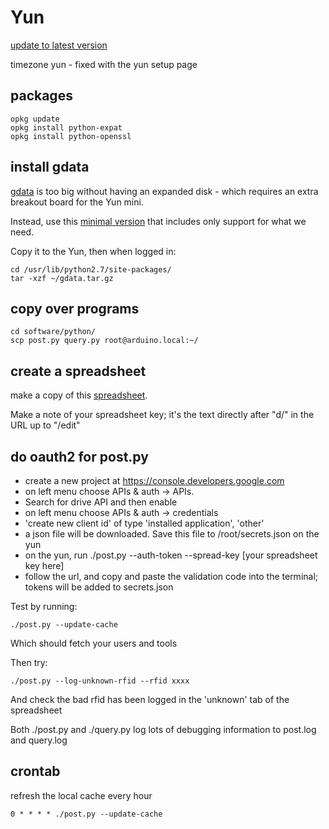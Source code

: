 # Yun

[update to latest version](http://www.arduino.cc/en/Tutorial/YunSysupgrade)

timezone yun - fixed with the yun setup page

## packages

    opkg update
    opkg install python-expat
    opkg install python-openssl

## install gdata

[gdata](https://pypi.python.org/pypi/gdata) is too big without having an
expanded disk - which requires an extra breakout board for the Yun mini.

Instead, use this [minimal version](gdata.tar.gz) that includes only support for
what we need.

Copy it to the Yun, then when logged in:

    cd /usr/lib/python2.7/site-packages/
    tar -xzf ~/gdata.tar.gz

## copy over programs

    cd software/python/
    scp post.py query.py root@arduino.local:~/

## create a spreadsheet

make a copy of this
[spreadsheet](https://docs.google.com/spreadsheets/d/1C3qdswIIFLBH4fQWuWFZRTpnnRjpzyk5xHRKnjuHExU/edit?usp=sharing).

Make a note of your spreadsheet key; it's the text directly after "d/" in the URL up to "/edit"

## do oauth2 for post.py

* create a new project at https://console.developers.google.com
* on left menu choose APIs & auth -> APIs.
* Search for drive API and then enable
* on left menu choose APIs & auth -> credentials
* 'create new client id' of type 'installed application', 'other'
* a json file will be downloaded. Save this file to /root/secrets.json on the yun
* on the yun, run ./post.py --auth-token --spread-key [your spreadsheet key here]
* follow the url, and copy and paste the validation code into the terminal; tokens will be added to secrets.json

Test by running:

    ./post.py --update-cache

Which should fetch your users and tools

Then try:

    ./post.py --log-unknown-rfid --rfid xxxx

And check the bad rfid has been logged in the 'unknown' tab of the spreadsheet

Both ./post.py and ./query.py log lots of debugging information to post.log and
query.log

## crontab

refresh the local cache every hour

    0 * * * * ./post.py --update-cache
